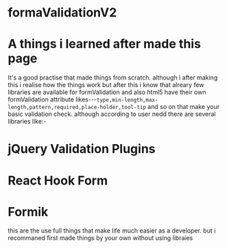 # formaValidationV2
# A things i learned after made this page 
It's a good practise that made things from scratch. although i after making this i realise how the things work but after this i know that alreary few libraries are available for formValidation and also html5 have their own formValidation attribute likes---`type,min-length,max-length,pattern,required,place-holder,tool-tip` and so on that make your basic validation check. although according to user nedd there are several libraries like:-
# jQuery Validation Plugins
# React Hook Form
# Formik
this are the use full things that make life much easier as a developer. but i recommaned first made things by your own without using libraies
